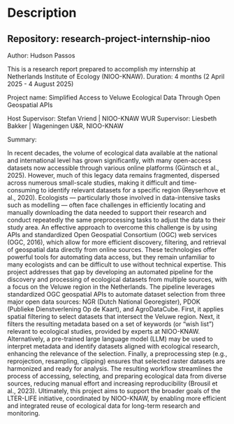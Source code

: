# Description
## Repository: research-project-internship-nioo
Author: Hudson Passos

This is a research report prepared to accomplish my internship at Netherlands Institute of Ecology (NIOO-KNAW).
Duration: 4 months (2 April 2025 - 4 August 2025)

Project name: Simplified Access to Veluwe Ecological Data Through Open Geospatial APIs

Host Supervisor: Stefan Vriend | NIOO-KNAW 
WUR Supervisor: Liesbeth Bakker | Wageningen U&R, NIOO-KNAW 

Summary:

In recent decades, the volume of ecological data available at the national and international level has grown significantly, with many open-access datasets now accessible through various online platforms (Güntsch et al., 2025). However, much of this legacy data remains fragmented, dispersed across numerous small-scale studies, making it difficult and time-consuming to identify relevant datasets for a specific region (Reyserhove et al., 2020). Ecologists — particularly those involved in data-intensive tasks such as modelling — often face challenges in efficiently locating and manually downloading the data needed to support their research and conduct repeatedly the same preprocessing tasks to adjust the data to their study area.
An effective approach to overcome this challenge is by using APIs and standardized Open Geospatial Consortium (OGC) web services (OGC, 2016), which allow for more efficient discovery, filtering, and retrieval of geospatial data directly from online sources. These technologies offer powerful tools for automating data access, but they remain unfamiliar to many ecologists and can be difficult to use without technical expertise. This project addresses that gap by developing an automated pipeline for the discovery and processing of ecological datasets from multiple sources, with a focus on the Veluwe region in the Netherlands.
The pipeline leverages standardized OGC geospatial APIs to automate dataset selection from three major open data sources: NGR (Dutch National Georegister), PDOK (Publieke Dienstverlening Op de Kaart), and AgroDataCube. First, it applies spatial filtering to select datasets that intersect the Veluwe region. Next, it filters the resulting metadata based on a set of keywords (or “wish list”) relevant to ecological studies, provided by experts at NIOO-KNAW. Alternatively, a pre-trained large language model (LLM) may be used to interpret metadata and identify datasets aligned with ecological research, enhancing the relevance of the selection. Finally, a preprocessing step (e.g., reprojection, resampling, clipping) ensures that selected raster datasets are harmonized and ready for analysis.
The resulting workflow streamlines the process of accessing, selecting, and preparing ecological data from diverse sources, reducing manual effort and increasing reproducibility (Brousil et al., 2023). Ultimately, this project aims to support the broader goals of the LTER-LIFE initiative, coordinated by NIOO-KNAW, by enabling more efficient and integrated reuse of ecological data for long-term research and monitoring. 

